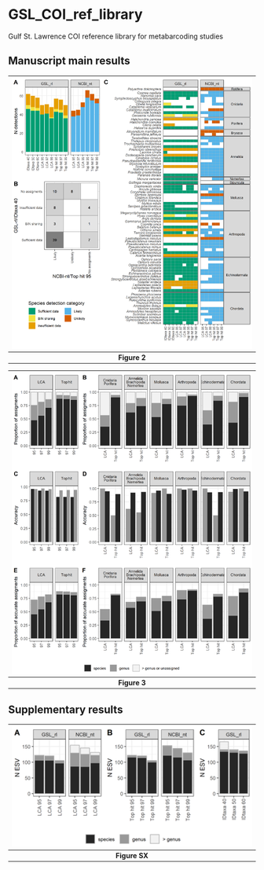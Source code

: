 # GSL_COI_ref_library

Gulf St. Lawrence COI reference library for metabarcoding studies



## Manuscript main results


| <img src="03_Results/fig_Assignement_SP.png" width=100% height=100%> |
|:--:| 
| **Figure 2** |

| <img src="03_Results/fig_NCBI_tests.png" width=100% height=100%> |
|:--:| 
| **Figure 3** |


## Supplementary results

| <img src="03_Results/fig_Assignement_ESV.png" width=100% height=100%> |
|:--:| 
| **Figure SX** |
